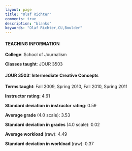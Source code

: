 ```yaml
---
layout: page
title: "Olaf Richter" 
comments: true
description: "blanks"
keywords: "Olaf Richter,CU,Boulder"
---
```

<head>
<script src="https://ajax.googleapis.com/ajax/libs/jquery/2.1.3/jquery.min.js"></script>
<script src="https://dl.dropboxusercontent.com/s/pc42nxpaw1ea4o9/highcharts.js?dl=0"></script>
<!-- <script src="../assets/js/highcharts.js"></script> -->
<style type="text/css">@font-face {
	font-family: "Bebas Neue";
	src: url(https://www.filehosting.org/file/details/544349/BebasNeue Regular.otf) format("opentype");
	}
	h1.Bebas { 
		font-family: "Bebas Neue", Verdana, Tahoma;
	}
</style>
</head>
	   
#### TEACHING INFORMATION

**College**: School of Journalism

**Classes taught**: JOUR 3503

#### JOUR 3503: Intermediate Creative Concepts

**Terms taught**: Fall 2009, Spring 2010, Fall 2010, Spring 2011

**Instructor rating**: 4.61

**Standard deviation in instructor rating**: 0.59

**Average grade** (4.0 scale): 3.53

**Standard deviation in grades** (4.0 scale): 0.02

**Average workload** (raw): 4.49

**Standard deviation in workload** (raw): 0.37


